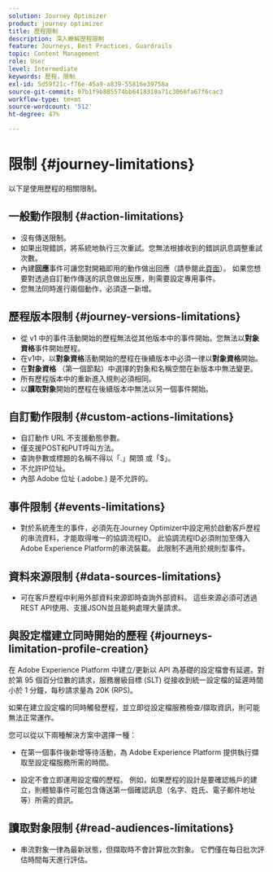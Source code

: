 ```yaml
---
solution: Journey Optimizer
product: journey optimizer
title: 歷程限制
description: 深入瞭解歷程限制
feature: Journeys, Best Practices, Guardrails
topic: Content Management
role: User
level: Intermediate
keywords: 歷程，限制
exl-id: 5d59f21c-f76e-45a9-a839-55816e39758a
source-git-commit: 07b1f9b885574bb6418310a71c3060fa67f6cac3
workflow-type: tm+mt
source-wordcount: '512'
ht-degree: 47%

---
```


# 限制 {#journey-limitations}

以下是使用歷程的相關限制。

## 一般動作限制 {#action-limitations}

* 沒有傳送限制。  
* 如果出現錯誤，將系統地執行三次重試。您無法根據收到的錯誤訊息調整重試次數。  
* 內建&#x200B;**回應**&#x200B;事件可讓您對開箱即用的動作做出回應（請參閱此[頁面](../building-journeys/reaction-events.md)）。 如果您想要對透過自訂動作傳送的訊息做出反應，則需要設定專用事件。 
* 您無法同時進行兩個動作，必須逐一新增。

## 歷程版本限制 {#journey-versions-limitations}

* 從 v1 中的事件活動開始的歷程無法從其他版本中的事件開始。您無法以&#x200B;**對象資格**&#x200B;事件開始歷程。
* 在v1中，以&#x200B;**對象資格**&#x200B;活動開始的歷程在後續版本中必須一律以&#x200B;**對象資格**&#x200B;開始。
* 在&#x200B;**對象資格** （第一個節點）中選擇的對象和名稱空間在新版本中無法變更。
* 所有歷程版本中的重新進入規則必須相同。
* 以&#x200B;**讀取對象**&#x200B;開始的歷程在後續版本中無法以另一個事件開始。

## 自訂動作限制 {#custom-actions-limitations}

* 自訂動作 URL 不支援動態參數。  
* 僅支援POST和PUT呼叫方法。  
* 查詢參數或標題的名稱不得以「.」開頭 或「$」。  
* 不允許IP位址。  
* 內部 Adobe 位址 (.adobe.) 是不允許的。

## 事件限制 {#events-limitations}

* 對於系統產生的事件，必須先在Journey Optimizer中設定用於啟動客戶歷程的串流資料，才能取得唯一的協調流程ID。 此協調流程ID必須附加至傳入Adobe Experience Platform的串流裝載。 此限制不適用於規則型事件。

## 資料來源限制 {#data-sources-limitations}

* 可在客戶歷程中利用外部資料來源即時查詢外部資料。 這些來源必須可透過REST API使用、支援JSON並且能夠處理大量請求。

## 與設定檔建立同時開始的歷程 {#journeys-limitation-profile-creation}

在 Adobe Experience Platform 中建立/更新以 API 為基礎的設定檔會有延遲。對於第 95 個百分位數的請求，服務層級目標 (SLT) 從接收到統一設定檔的延遲時間小於 1 分鐘，每秒請求量為 20K (RPS)。

如果在建立設定檔的同時觸發歷程，並立即從設定檔服務檢查/擷取資訊，則可能無法正常運作。

您可以從以下兩種解決方案中選擇一種：

* 在第一個事件後新增等待活動，為 Adobe Experience Platform 提供執行擷取至設定檔服務所需的時間。

* 設定不會立即運用設定檔的歷程。 例如，如果歷程的設計是要確認帳戶的建立，則體驗事件可能包含傳送第一個確認訊息（名字、姓氏、電子郵件地址等）所需的資訊。

## 讀取對象限制 {#read-audiences-limitations}

* 串流對象一律為最新狀態，但擷取時不會計算批次對象。 它們僅在每日批次評估時間每天進行評估。
